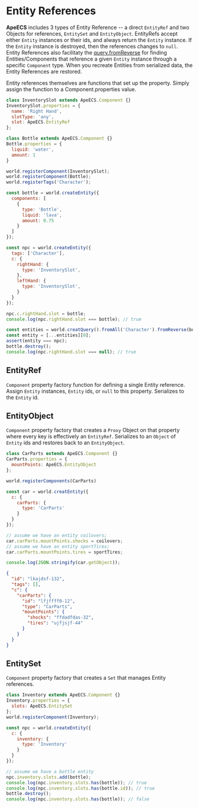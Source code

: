 # Entity References

**ApeECS** includes 3 types of Entity Reference -- a direct `EntityRef` and two Objects for references, `EntitySet` and `EntityObject`.
EntityRefs accept either `Entity` instances or their ids, and always return the `Entity` instance.
If the `Entity` instance is destroyed, then the references changes to `null`.
Entity References also facilitaty the [query.fromReverse](./Query.md#fromreverse) for finding Entities/Components that reference a given `Entity` instance through a specific `Component` type.
When you recreate Entities from serialized data, the Entity References are restored.

Entity references themselves are functions that set up the property.
Simply assign the function to a Component.properties value.

```js
class InventorySlot extends ApeECS.Component {}
InventorySlot.properties = {
  name: 'Right Hand',
  slotType: 'any',
  slot: ApeECS.EntityRef
};

class Bottle extends ApeECS.Component {}
Bottle.properties = {
  liquid: 'water',
  amount: 1
}

world.registerComponent(InventorySlot);
world.registerComponent(Bottle);
world.registerTags('Character');

const bottle = world.createEntity({
  components: [
    {
      type: 'Bottle',
      liquid: 'lava',
      amount: 0.75
    }
  ]
});

const npc = world.createEntity({
  tags: ['Character'],
  c: {
    rightHand: {
      type: 'InventorySlot',
    },
    leftHand: {
      type: 'InventorySlot',
    }
  }
});

npc.c.rightHand.slot = bottle;
console.log(npc.rightHand.slot === bottle); // true

const entities = world.creatQuery().fromAll('Character').fromReverse(bottle, 'InventorySlot').execute();
const entity = [...entities][0];
assert(entity === npc);
bottle.destroy();
console.log(npc.rightHand.slot === null); // true
```

## EntityRef

`Component` property factory function for defining a single Entity reference.
Assign `Entity` instances, `Entity` ids, or `null` to this property.
Serializes to the `Entity` id.

## EntityObject

`Component` property factory that creates a `Proxy` Object on that property where every key is effectively an `EntityRef`.
Serializes to an `Object` of `Entity` ids and restores back to an `EntityObject`.

```js
class CarParts extends ApeECS.Component {}
CarParts.properties = {
  mountPoints: ApeECS.EntityObject
};

world.registerComponents(CarParts)

const car = world.creatEntity({
  c: {
    carParts: {
      type: 'CarParts'
    }
  }
});

// assume we have an entity coilovers;
car.carParts.mountPoints.shocks = coilovers;
// assume we have an entity sportTires;
car.carParts.mountPoints.tires = sportTires;

console.log(JSON.stringify(car.getObject));
```
```json
{
  "id": "lkajdsf-132",
  "tags": [],
  "c": {
    "carParts": {
      "id": "lfjffff0-12",
      "type": "CarParts",
      "mountPoints": {
        "shocks": "ffdadfdas-32",
        "tires": "ujfjsjf-44"
      }
    }
  }
}
```

## EntitySet

`Component` property factory that creates a `Set` that manages Entity references.

```js
class Inventory extends ApeECS.Component {}
Inventory.properties = {
  slots: ApeECS.EntitySet
};
world.registerComponent(Inventory);

const npc = world.createEntity({
  c: {
    inventory: {
      type: 'Inventory'
    }
  }
});

// assume we have a bottle entity
npc.inventory.slots.add(bottle);
console.log(npc.inventory.slots.has(bottle)); // true
console.log(npc.inventory.slots.has(bottle.id)); // true
bottle.destroy();
console.log(npc.inventory.slots.has(bottle)); // false
```

